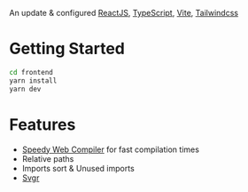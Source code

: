 An update &amp; configured [ReactJS](https://reactjs.org), [TypeScript](https://www.typescriptlang.org), [Vite](https://vitejs.dev), [Tailwindcss](https://tailwindcss.com)

# Getting Started

```bash
cd frontend
yarn install
yarn dev
```

# Features

- [Speedy Web Compiler](https://swc.rs/) for fast compilation times
- Relative paths
- Imports sort & Unused imports
- [Svgr](https://react-svgr.com/)

